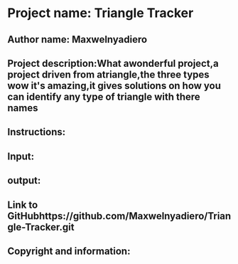# Project name: Triangle Tracker

## Author name: Maxwelnyadiero
## Project description:What awonderful project,a project driven from atriangle,the three types wow it's amazing,it gives solutions on how you can identify any type of triangle with there names
## Instructions:


## Input:


## output:



## Link to GitHubhttps://github.com/Maxwelnyadiero/Triangle-Tracker.git



## Copyright and information:
